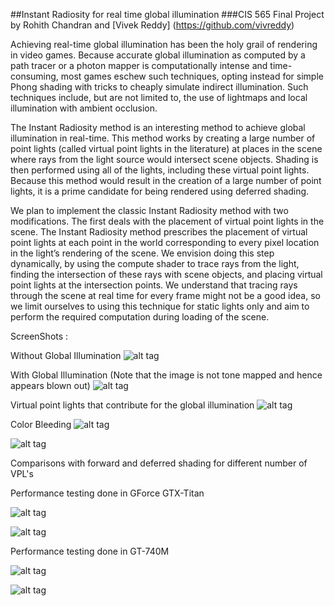 ##Instant Radiosity for real time global illumination
###CIS 565 Final Project by Rohith Chandran and [Vivek Reddy] (https://github.com/vivreddy)

Achieving real-time global illumination has been the holy grail of rendering in video games. Because 
accurate global illumination as computed by a path tracer or a photon mapper is computationally intense 
and time-consuming, most games eschew such techniques, opting instead for simple Phong shading with tricks 
to cheaply simulate indirect illumination. Such techniques include, but are not limited to, the use of 
lightmaps and local illumination with ambient occlusion.  
  
The Instant Radiosity method is an interesting method to achieve global illumination in real-time. This 
method works by creating a large number of point lights (called virtual point lights in the literature) 
at places in the scene where rays from the light source would intersect scene objects. Shading is then 
performed using all of the lights, including these virtual point lights. Because this method would result 
in the creation of a large number of point lights, it is a prime candidate for being rendered using deferred shading.  
  
We plan to implement the classic Instant Radiosity method with two modifications. The first deals with 
the placement of virtual point lights in the scene. The Instant Radiosity method prescribes the placement 
of virtual point lights at each point in the world corresponding to every pixel location in the light’s 
rendering of the scene. We envision doing this step dynamically, by using the compute shader to trace 
rays from the light, finding the intersection of these rays with scene objects, and placing virtual 
point lights at the intersection points. We understand that tracing rays through the scene at real time 
for every frame might not be a good idea, so we limit ourselves to using this technique for static lights 
only and aim to perform the required computation during loading of the scene.  
  

ScreenShots :

Without Global Illumination
![alt tag](https://raw.github.com/rohith10/ForwardPlus-InstantRadiosity/forward-and-fplus/base/res/withoutGI.png?token=5392763__eyJzY29wZSI6IlJhd0Jsb2I6cm9oaXRoMTAvRm9yd2FyZFBsdXMtSW5zdGFudFJhZGlvc2l0eS9mb3J3YXJkLWFuZC1mcGx1cy9iYXNlL3Jlcy93aXRob3V0R0kucG5nIiwiZXhwaXJlcyI6MTM4NzUxMjczN30%3D--fb97916302564e8ba4c1b9ed39a084d2c6f7d84b)

With Global Illumination (Note that the image is not tone mapped and hence appears blown out)
![alt tag](https://raw.github.com/rohith10/ForwardPlus-InstantRadiosity/forward-and-fplus/base/res/withGI.png?token=5392763__eyJzY29wZSI6IlJhd0Jsb2I6cm9oaXRoMTAvRm9yd2FyZFBsdXMtSW5zdGFudFJhZGlvc2l0eS9mb3J3YXJkLWFuZC1mcGx1cy9iYXNlL3Jlcy93aXRoR0kucG5nIiwiZXhwaXJlcyI6MTM4NzUxMjgwM30%3D--a7aacaf087ed6412c4fc93c017c1d6d83c12c242)

Virtual point lights that contribute for the global illumination
![alt tag](https://raw.github.com/rohith10/ForwardPlus-InstantRadiosity/forward-and-fplus/base/res/uniformVPLs.png?token=5392763__eyJzY29wZSI6IlJhd0Jsb2I6cm9oaXRoMTAvRm9yd2FyZFBsdXMtSW5zdGFudFJhZGlvc2l0eS9mb3J3YXJkLWFuZC1mcGx1cy9iYXNlL3Jlcy91bmlmb3JtVlBMcy5wbmciLCJleHBpcmVzIjoxMzg3NTEyODcyfQ%3D%3D--ed55376f6bb32573386eecf179d97edc1eeea4f2)

Color Bleeding 
![alt tag](https://raw.github.com/rohith10/ForwardPlus-InstantRadiosity/forward-and-fplus/base/res/ColorBleeding.png?token=5392763__eyJzY29wZSI6IlJhd0Jsb2I6cm9oaXRoMTAvRm9yd2FyZFBsdXMtSW5zdGFudFJhZGlvc2l0eS9mb3J3YXJkLWFuZC1mcGx1cy9iYXNlL3Jlcy9Db2xvckJsZWVkaW5nLnBuZyIsImV4cGlyZXMiOjEzODc1MTI5Mzd9--f64d567512d325fbcdffc536c82590024724761d)

![alt tag](https://raw.github.com/rohith10/ForwardPlus-InstantRadiosity/forward-and-fplus/base/res/ColorBleeding2.png?token=5392763__eyJzY29wZSI6IlJhd0Jsb2I6cm9oaXRoMTAvRm9yd2FyZFBsdXMtSW5zdGFudFJhZGlvc2l0eS9mb3J3YXJkLWFuZC1mcGx1cy9iYXNlL3Jlcy9Db2xvckJsZWVkaW5nMi5wbmciLCJleHBpcmVzIjoxMzg3NTEyOTY4fQ%3D%3D--83b71176fd47015dbd1f84721993ef1766d99846)




Comparisons with forward and deferred shading for different number of VPL's

Performance testing done in GForce GTX-Titan 

![alt tag](https://raw.github.com/rohith10/ForwardPlus-InstantRadiosity/master/base/res/Table1DellComparision.png?token=5392763__eyJzY29wZSI6IlJhd0Jsb2I6cm9oaXRoMTAvRm9yd2FyZFBsdXMtSW5zdGFudFJhZGlvc2l0eS9tYXN0ZXIvYmFzZS9yZXMvVGFibGUxRGVsbENvbXBhcmlzaW9uLnBuZyIsImV4cGlyZXMiOjEzODc1MTAyMzJ9--669deeeaa1abcb557af89c97d52df5045578de2a)

![alt tag](https://raw.github.com/rohith10/ForwardPlus-InstantRadiosity/master/base/res/Table2DellComparision.png?token=5392763__eyJzY29wZSI6IlJhd0Jsb2I6cm9oaXRoMTAvRm9yd2FyZFBsdXMtSW5zdGFudFJhZGlvc2l0eS9tYXN0ZXIvYmFzZS9yZXMvVGFibGUyRGVsbENvbXBhcmlzaW9uLnBuZyIsImV4cGlyZXMiOjEzODc1MTAyOTF9--e02411174e3a04a0e3043c535d8d35205fbddd28)

Performance testing done in GT-740M

![alt tag](https://raw.github.com/rohith10/ForwardPlus-InstantRadiosity/master/base/res/Table1HPComparision.png?token=5392763__eyJzY29wZSI6IlJhd0Jsb2I6cm9oaXRoMTAvRm9yd2FyZFBsdXMtSW5zdGFudFJhZGlvc2l0eS9tYXN0ZXIvYmFzZS9yZXMvVGFibGUxSFBDb21wYXJpc2lvbi5wbmciLCJleHBpcmVzIjoxMzg3NTEwMzI1fQ%3D%3D--b4bb15be395ebd2e1890e34d86fd1e08e285bb5f)

![alt tag](https://raw.github.com/rohith10/ForwardPlus-InstantRadiosity/master/base/res/Table2HPComparision.png?token=5392763__eyJzY29wZSI6IlJhd0Jsb2I6cm9oaXRoMTAvRm9yd2FyZFBsdXMtSW5zdGFudFJhZGlvc2l0eS9tYXN0ZXIvYmFzZS9yZXMvVGFibGUySFBDb21wYXJpc2lvbi5wbmciLCJleHBpcmVzIjoxMzg3NTEwMzUwfQ%3D%3D--902af622e9453664f965cafcb725c106e13e0656)
